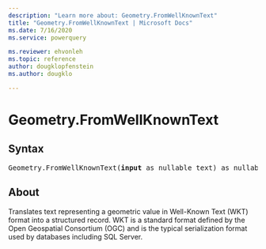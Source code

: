 ```yaml
---
description: "Learn more about: Geometry.FromWellKnownText"
title: "Geometry.FromWellKnownText | Microsoft Docs"
ms.date: 7/16/2020
ms.service: powerquery

ms.reviewer: ehvonleh
ms.topic: reference
author: dougklopfenstein
ms.author: dougklo

---
```

# Geometry.FromWellKnownText
## Syntax

<pre>
Geometry.FromWellKnownText(<b>input</b> as nullable text) as nullable record</code>
</pre>

## About
Translates text representing a geometric value in Well-Known Text (WKT) format into a structured record. WKT is a standard format defined by the Open Geospatial Consortium (OGC) and is the typical serialization format used by databases including SQL Server.

